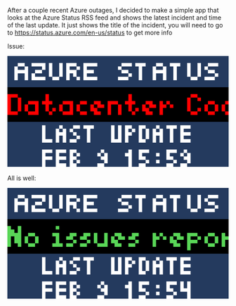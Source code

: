 After a couple recent Azure outages, I decided to make a simple app that looks at the Azure Status RSS feed and shows the latest incident and time of the last update. It just shows the title of the incident, you will need to go to https://status.azure.com/en-us/status to get more info

Issue:

![](azure_status.gif)


All is well:

![](azure_status_noissues.gif)

